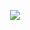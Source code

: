 <p align = 'center'>
  <img
    src=" https://github-readme-stats.vercel.app/api/top-langs/?username=PsychicKockachi&layout=compact&theme=github_dark&hide_border=true
 />
  <br>
  <img
    src="https://github-readme-stats.vercel.app/api?username=PsychicKockachi&count_private=true&include_all_commits=true&show_icons=true&theme=github_dark&hide_title=true&hide_border=true"
  />
  <br><br>
  
</p>
